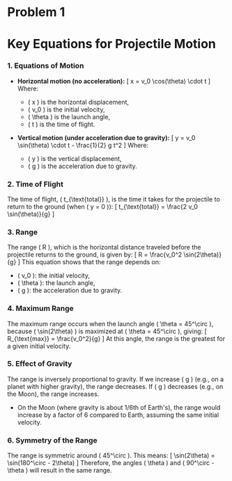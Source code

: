 # Problem 1

# Key Equations for Projectile Motion

### 1. **Equations of Motion**
   - **Horizontal motion (no acceleration):**
     \[
     x = v_0 \cos(\theta) \cdot t
     \]
     Where:
     - \( x \) is the horizontal displacement,
     - \( v_0 \) is the initial velocity,
     - \( \theta \) is the launch angle,
     - \( t \) is the time of flight.

   - **Vertical motion (under acceleration due to gravity):**
     \[
     y = v_0 \sin(\theta) \cdot t - \frac{1}{2} g t^2
     \]
     Where:
     - \( y \) is the vertical displacement,
     - \( g \) is the acceleration due to gravity.

### 2. **Time of Flight**
   The time of flight, \( t_{\text{total}} \), is the time it takes for the projectile to return to the ground (when \( y = 0 \)):
   \[
   t_{\text{total}} = \frac{2 v_0 \sin(\theta)}{g}
   \]

### 3. **Range**
   The range \( R \), which is the horizontal distance traveled before the projectile returns to the ground, is given by:
   \[
   R = \frac{v_0^2 \sin(2\theta)}{g}
   \]
   This equation shows that the range depends on:
   - \( v_0 \): the initial velocity,
   - \( \theta \): the launch angle,
   - \( g \): the acceleration due to gravity.

### 4. **Maximum Range**
   The maximum range occurs when the launch angle \( \theta = 45^\circ \), because \( \sin(2\theta) \) is maximized at \( \theta = 45^\circ \), giving:
   \[
   R_{\text{max}} = \frac{v_0^2}{g}
   \]
   At this angle, the range is the greatest for a given initial velocity.

### 5. **Effect of Gravity**
   The range is inversely proportional to gravity. If we increase \( g \) (e.g., on a planet with higher gravity), the range decreases. If \( g \) decreases (e.g., on the Moon), the range increases.

   - On the Moon (where gravity is about 1/6th of Earth's), the range would increase by a factor of 6 compared to Earth, assuming the same initial velocity.

### 6. **Symmetry of the Range**
   The range is symmetric around \( 45^\circ \). This means:
   \[
   \sin(2\theta) = \sin(180^\circ - 2\theta)
   \]
   Therefore, the angles \( \theta \) and \( 90^\circ - \theta \) will result in the same range.

